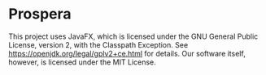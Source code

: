 # Prospera

This project uses JavaFX, which is licensed under the GNU General Public License, version 2, with the Classpath Exception. See https://openjdk.org/legal/gplv2+ce.html for details.
Our software itself, however, is licensed under the MIT License.
